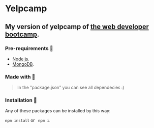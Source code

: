 # Yelpcamp

My version of yelpcamp of [the web developer bootcamp](https://www.udemy.com/course/the-web-developer-bootcamp/).
---

### Pre-requirements 📝
- [Node js](https://nodejs.org/en/download/).
- [MongoDB](https://docs.mongodb.com/guides/server/install/).


### Made with 🔨
> In the "package.json" you can see all dependecies :)
 

### Installation 🔧
Any of these packages can be installed by this way:

``` npm install ``` or ``` npm i```.
